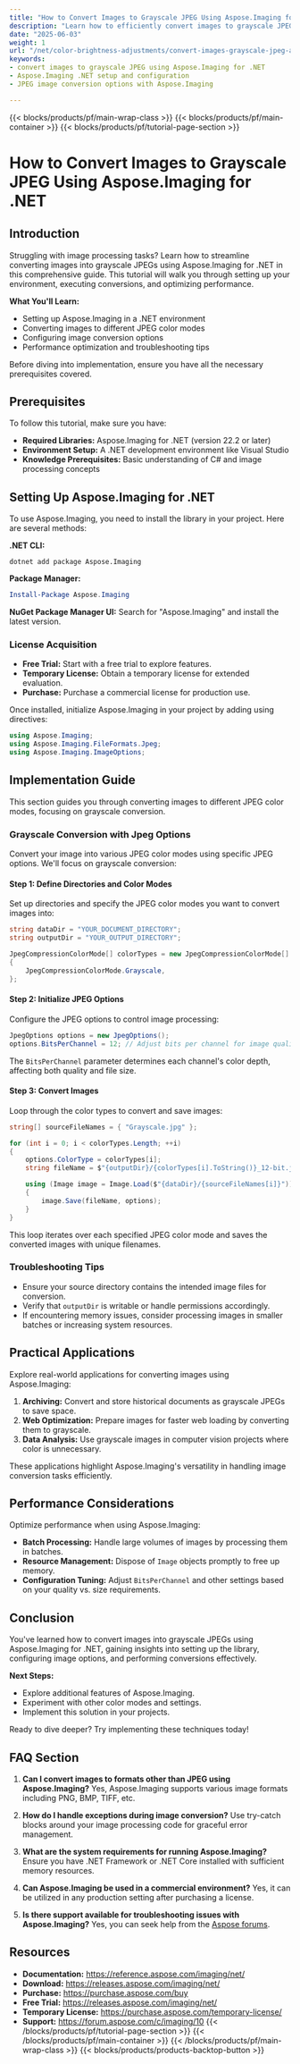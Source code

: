 ```yaml
---
title: "How to Convert Images to Grayscale JPEG Using Aspose.Imaging for .NET | Image Processing Guide"
description: "Learn how to efficiently convert images to grayscale JPEGs using Aspose.Imaging for .NET. This guide covers setup, conversion steps, and optimization tips."
date: "2025-06-03"
weight: 1
url: "/net/color-brightness-adjustments/convert-images-grayscale-jpeg-aspose-imaging-net/"
keywords:
- convert images to grayscale JPEG using Aspose.Imaging for .NET
- Aspose.Imaging .NET setup and configuration
- JPEG image conversion options with Aspose.Imaging

---
```


{{< blocks/products/pf/main-wrap-class >}}
{{< blocks/products/pf/main-container >}}
{{< blocks/products/pf/tutorial-page-section >}}
# How to Convert Images to Grayscale JPEG Using Aspose.Imaging for .NET

## Introduction

Struggling with image processing tasks? Learn how to streamline converting images into grayscale JPEGs using Aspose.Imaging for .NET in this comprehensive guide. This tutorial will walk you through setting up your environment, executing conversions, and optimizing performance.

**What You'll Learn:**
- Setting up Aspose.Imaging in a .NET environment
- Converting images to different JPEG color modes
- Configuring image conversion options
- Performance optimization and troubleshooting tips

Before diving into implementation, ensure you have all the necessary prerequisites covered.

## Prerequisites

To follow this tutorial, make sure you have:
- **Required Libraries:** Aspose.Imaging for .NET (version 22.2 or later)
- **Environment Setup:** A .NET development environment like Visual Studio
- **Knowledge Prerequisites:** Basic understanding of C# and image processing concepts

## Setting Up Aspose.Imaging for .NET

To use Aspose.Imaging, you need to install the library in your project. Here are several methods:

**.NET CLI:**
```shell
dotnet add package Aspose.Imaging
```

**Package Manager:**
```powershell
Install-Package Aspose.Imaging
```

**NuGet Package Manager UI:**
Search for "Aspose.Imaging" and install the latest version.

### License Acquisition
- **Free Trial:** Start with a free trial to explore features.
- **Temporary License:** Obtain a temporary license for extended evaluation.
- **Purchase:** Purchase a commercial license for production use.

Once installed, initialize Aspose.Imaging in your project by adding using directives:
```csharp
using Aspose.Imaging;
using Aspose.Imaging.FileFormats.Jpeg;
using Aspose.Imaging.ImageOptions;
```

## Implementation Guide

This section guides you through converting images to different JPEG color modes, focusing on grayscale conversion.

### Grayscale Conversion with Jpeg Options

Convert your image into various JPEG color modes using specific JPEG options. We'll focus on grayscale conversion:

#### Step 1: Define Directories and Color Modes

Set up directories and specify the JPEG color modes you want to convert images into:
```csharp
string dataDir = "YOUR_DOCUMENT_DIRECTORY";
string outputDir = "YOUR_OUTPUT_DIRECTORY";

JpegCompressionColorMode[] colorTypes = new JpegCompressionColorMode[]
{
    JpegCompressionColorMode.Grayscale,
};
```
#### Step 2: Initialize JPEG Options

Configure the JPEG options to control image processing:
```csharp
JpegOptions options = new JpegOptions();
options.BitsPerChannel = 12; // Adjust bits per channel for image quality
```
The `BitsPerChannel` parameter determines each channel's color depth, affecting both quality and file size.

#### Step 3: Convert Images

Loop through the color types to convert and save images:
```csharp
string[] sourceFileNames = { "Grayscale.jpg" };

for (int i = 0; i < colorTypes.Length; ++i)
{
    options.ColorType = colorTypes[i];
    string fileName = $"{outputDir}/{colorTypes[i].ToString()}_12-bit.jpg";

    using (Image image = Image.Load($"{dataDir}/{sourceFileNames[i]}"))
    {
        image.Save(fileName, options);
    }
}
```
This loop iterates over each specified JPEG color mode and saves the converted images with unique filenames.

### Troubleshooting Tips
- Ensure your source directory contains the intended image files for conversion.
- Verify that `outputDir` is writable or handle permissions accordingly.
- If encountering memory issues, consider processing images in smaller batches or increasing system resources.

## Practical Applications

Explore real-world applications for converting images using Aspose.Imaging:
1. **Archiving:** Convert and store historical documents as grayscale JPEGs to save space.
2. **Web Optimization:** Prepare images for faster web loading by converting them to grayscale.
3. **Data Analysis:** Use grayscale images in computer vision projects where color is unnecessary.

These applications highlight Aspose.Imaging's versatility in handling image conversion tasks efficiently.

## Performance Considerations

Optimize performance when using Aspose.Imaging:
- **Batch Processing:** Handle large volumes of images by processing them in batches.
- **Resource Management:** Dispose of `Image` objects promptly to free up memory.
- **Configuration Tuning:** Adjust `BitsPerChannel` and other settings based on your quality vs. size requirements.

## Conclusion

You've learned how to convert images into grayscale JPEGs using Aspose.Imaging for .NET, gaining insights into setting up the library, configuring image options, and performing conversions effectively.

**Next Steps:**
- Explore additional features of Aspose.Imaging.
- Experiment with other color modes and settings.
- Implement this solution in your projects.

Ready to dive deeper? Try implementing these techniques today!

## FAQ Section
1. **Can I convert images to formats other than JPEG using Aspose.Imaging?**
   Yes, Aspose.Imaging supports various image formats including PNG, BMP, TIFF, etc.

2. **How do I handle exceptions during image conversion?**
   Use try-catch blocks around your image processing code for graceful error management.

3. **What are the system requirements for running Aspose.Imaging?**
   Ensure you have .NET Framework or .NET Core installed with sufficient memory resources.

4. **Can Aspose.Imaging be used in a commercial environment?**
   Yes, it can be utilized in any production setting after purchasing a license.

5. **Is there support available for troubleshooting issues with Aspose.Imaging?**
   Yes, you can seek help from the [Aspose forums](https://forum.aspose.com/c/imaging/10).

## Resources
- **Documentation:** https://reference.aspose.com/imaging/net/
- **Download:** https://releases.aspose.com/imaging/net/
- **Purchase:** https://purchase.aspose.com/buy
- **Free Trial:** https://releases.aspose.com/imaging/net/
- **Temporary License:** https://purchase.aspose.com/temporary-license/
- **Support:** https://forum.aspose.com/c/imaging/10
{{< /blocks/products/pf/tutorial-page-section >}}
{{< /blocks/products/pf/main-container >}}
{{< /blocks/products/pf/main-wrap-class >}}
{{< blocks/products/products-backtop-button >}}